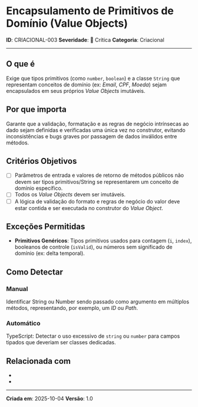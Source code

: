 # Encapsulamento de Primitivos de Domínio (Value Objects)

**ID**: CRIACIONAL-003
**Severidade**: 🔴 Crítica
**Categoria**: Criacional

---

## O que é

Exige que tipos primitivos (como `number`, `boolean`) e a classe `String` que representam conceitos de domínio (ex: *Email*, *CPF*, *Moeda*) sejam encapsulados em seus próprios *Value Objects* imutáveis.

## Por que importa

Garante que a validação, formatação e as regras de negócio intrínsecas ao dado sejam definidas e verificadas uma única vez no construtor, evitando inconsistências e bugs graves por passagem de dados inválidos entre métodos.

## Critérios Objetivos

- [ ] Parâmetros de entrada e valores de retorno de métodos públicos não devem ser tipos primitivos/String se representarem um conceito de domínio específico.
- [ ] Todos os *Value Objects* devem ser imutáveis.
- [ ] A lógica de validação do formato e regras de negócio do valor deve estar contida e ser executada no construtor do *Value Object*.

## Exceções Permitidas

- **Primitivos Genéricos**: Tipos primitivos usados para contagem (`i`, `index`), booleanos de controle (`isValid`), ou números sem significado de domínio (ex: delta temporal).

## Como Detectar

### Manual

Identificar String ou Number sendo passado como argumento em múltiplos métodos, representando, por exemplo, um *ID* ou *Path*.

### Automático

TypeScript: Detectar o uso excessivo de `string` ou `number` para campos tipados que deveriam ser classes dedicadas.

## Relacionada com

- [COMPORTAMENTAL-008]: reforça
- [COMPORTAMENTAL-009]: reforça

---

**Criada em**: 2025-10-04
**Versão**: 1.0

